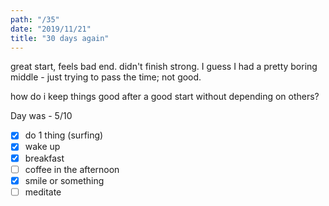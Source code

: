 ```yaml
---
path: "/35"
date: "2019/11/21"
title: "30 days again"
---
```


great start, feels bad end. didn't finish strong. I guess I had a pretty boring middle - just trying to pass the time; not good.

how do i keep things good after a good start without depending on others?

Day was - 5/10

- [x] do 1 thing (surfing)
- [x] wake up
- [x] breakfast
- [ ] coffee in the afternoon
- [x] smile or something
- [ ] meditate
